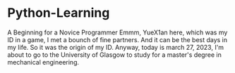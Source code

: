 # Python-Learning
A Beginning for a Novice Programmer
Emmm, YueX1an here, which was my ID in a game, I met a bounch of fine partners. And it can be the best days in my life. So it was the origin of my ID. Anyway, today is march 27, 2023, I'm about to go to the University of Glasgow to study for a master's degree in mechanical engineering.  
